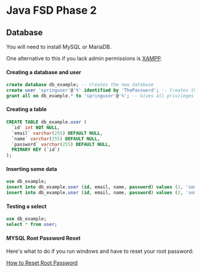 # Java FSD Phase 2

## Database


You will need to install MySQL or MariaDB.

One alternative to this if you lack admin permissions is [XAMPP](https://www.apachefriends.org/download.html).


#### Creating a database and user

```sql
create database db_example; -- Creates the new database
create user 'springuser'@'%' identified by 'ThePassword'; -- Creates the user
grant all on db_example.* to 'springuser'@'%'; -- Gives all privileges to the new user on the newly created database
```

#### Creating a table

```sql
CREATE TABLE db_example.user (
  `id` int NOT NULL,
  `email` varchar(255) DEFAULT NULL,
  `name` varchar(255) DEFAULT NULL,
  `password` varchar(255) DEFAULT NULL,
  PRIMARY KEY (`id`)
);
```

#### Inserting some data

```sql
use db_example;
insert into db_example.user (id, email, name, password) values (1, 'someemail@someemailprovider.com', 'First', 'mypassword');
insert into db_example.user (id, email, name, password) values (2, 'someemail@someemailprovider.com', 'Second', 'mypassword2');
```


#### Testing a select

```sql
use db_example;
select * from user;
```

#### MYSQL Root Password Reset

Here's what to do if you run windows and have to reset your root password:

[How to Reset Root Password](https://dev.mysql.com/doc/mysql-windows-excerpt/5.7/en/resetting-permissions-windows.html)
